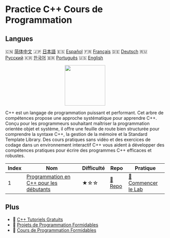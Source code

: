# Practice C++ Cours de Programmation

## Langues

🇨🇳 [简体中文](README_zh.md) 🇯🇵 [日本語](README_ja.md) 🇪🇸 [Español](README_es.md) 🇫🇷 [Français](README_fr.md) 🇩🇪 [Deutsch](README_de.md) 🇷🇺 [Русский](README_ru.md) 🇰🇷 [한국어](README_ko.md) 🇧🇷 [Português](README_pt.md) 🇺🇸 [English](README.md) 

<div align="center">
<img width="128px" src="https://file.labex.io/path/kjx58efaCNu0.png">
</div>

C++ est un langage de programmation puissant et performant. Cet arbre de compétences propose une approche systématique pour apprendre C++. Conçu pour les programmeurs souhaitant maîtriser la programmation orientée objet et système, il offre une feuille de route bien structurée pour comprendre la syntaxe C++, la gestion de la mémoire et la Standard Template Library. Des cours pratiques sans vidéo et des exercices de codage dans un environnement interactif C++ vous aident à développer des compétences pratiques pour écrire des programmes C++ efficaces et robustes.

|   Index | Nom                                                                                                  | Difficulté   | Repo                                                                   | Pratique                                                                         |
|---------|------------------------------------------------------------------------------------------------------|--------------|------------------------------------------------------------------------|----------------------------------------------------------------------------------|
|       1 | [Programmation en C++ pour les débutants](https://labex.io/fr/courses/cpp-programming-for-beginners) | ★☆☆          | [🔗 Repo](https://github.com/labex-labs/cpp-programming-for-beginners) | [🚀 Commencer le Lab](https://labex.io/fr/courses/cpp-programming-for-beginners) |

## Plus

- 🔗 [C++ Tutoriels Gratuits](https://github.com/labex-labs/cpp-free-tutorials)
- 🔗 [Projets de Programmation Formidables](https://github.com/labex-labs/awesome-programming-projects)
- 🔗 [Cours de Programmation Formidables](https://github.com/labex-labs/awesome-programming-courses)

